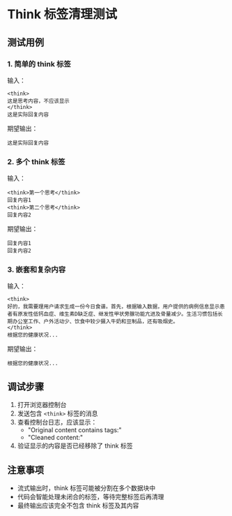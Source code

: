 # Think 标签清理测试

## 测试用例

### 1. 简单的 think 标签
输入：
```
<think>
这是思考内容，不应该显示
</think>
这是实际回复内容
```
期望输出：
```
这是实际回复内容
```

### 2. 多个 think 标签
输入：
```
<think>第一个思考</think>
回复内容1
<think>第二个思考</think>
回复内容2
```
期望输出：
```
回复内容1
回复内容2
```

### 3. 嵌套和复杂内容
输入：
```
<think>
好的，我需要理用户请求生成一份今日食谱。首先，根据输入数据，用户提供的病例信息显示患者有原发性低钙血症、维生素D缺乏症、继发性甲状旁腺功能亢进及骨量减少。生活习惯包括长期办公室工作、户外活动少、饮食中较少摄入牛奶和豆制品，还有吸烟史。
</think>
根据您的健康状况...
```
期望输出：
```
根据您的健康状况...
```

## 调试步骤

1. 打开浏览器控制台
2. 发送包含 `<think>` 标签的消息
3. 查看控制台日志，应该显示：
   - "Original content contains <think> tags:"
   - "Cleaned content:"
4. 验证显示的内容是否已经移除了 think 标签

## 注意事项

- 流式输出时，think 标签可能被分割在多个数据块中
- 代码会智能处理未闭合的标签，等待完整标签后再清理
- 最终输出应该完全不包含 think 标签及其内容 